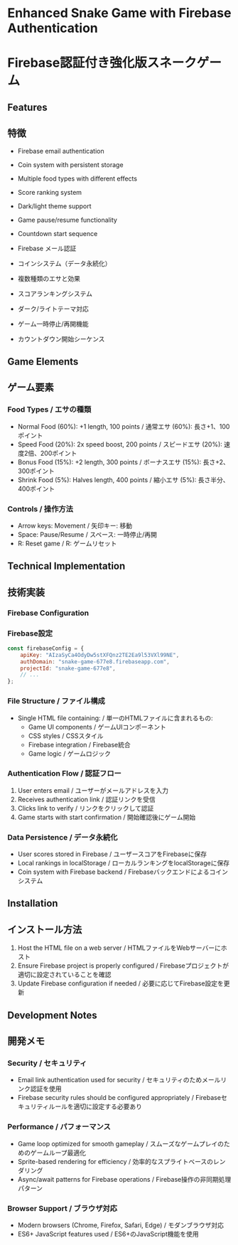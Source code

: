 # Enhanced Snake Game with Firebase Authentication
# Firebase認証付き強化版スネークゲーム

## Features
## 特徴

- Firebase email authentication
- Coin system with persistent storage
- Multiple food types with different effects
- Score ranking system
- Dark/light theme support
- Game pause/resume functionality
- Countdown start sequence

- Firebase メール認証
- コインシステム（データ永続化）
- 複数種類のエサと効果
- スコアランキングシステム
- ダーク/ライトテーマ対応
- ゲーム一時停止/再開機能
- カウントダウン開始シーケンス

## Game Elements
## ゲーム要素

### Food Types / エサの種類
- Normal Food (60%): +1 length, 100 points / 通常エサ (60%): 長さ+1、100ポイント
- Speed Food (20%): 2x speed boost, 200 points / スピードエサ (20%): 速度2倍、200ポイント
- Bonus Food (15%): +2 length, 300 points / ボーナスエサ (15%): 長さ+2、300ポイント
- Shrink Food (5%): Halves length, 400 points / 縮小エサ (5%): 長さ半分、400ポイント

### Controls / 操作方法
- Arrow keys: Movement / 矢印キー: 移動
- Space: Pause/Resume / スペース: 一時停止/再開
- R: Reset game / R: ゲームリセット

## Technical Implementation
## 技術実装

### Firebase Configuration
### Firebase設定
```javascript
const firebaseConfig = {
    apiKey: "AIzaSyCa4OdyDw5stXFQnz2TE2Ea9l53VXl99NE",
    authDomain: "snake-game-677e8.firebaseapp.com",
    projectId: "snake-game-677e8",
    // ...
};
```

### File Structure / ファイル構成
- Single HTML file containing: / 単一のHTMLファイルに含まれるもの:
  - Game UI components / ゲームUIコンポーネント
  - CSS styles / CSSスタイル
  - Firebase integration / Firebase統合
  - Game logic / ゲームロジック

### Authentication Flow / 認証フロー
1. User enters email / ユーザーがメールアドレスを入力
2. Receives authentication link / 認証リンクを受信
3. Clicks link to verify / リンクをクリックして認証
4. Game starts with start confirmation / 開始確認後にゲーム開始

### Data Persistence / データ永続化
- User scores stored in Firebase / ユーザースコアをFirebaseに保存
- Local rankings in localStorage / ローカルランキングをlocalStorageに保存
- Coin system with Firebase backend / Firebaseバックエンドによるコインシステム

## Installation
## インストール方法

1. Host the HTML file on a web server / HTMLファイルをWebサーバーにホスト
2. Ensure Firebase project is properly configured / Firebaseプロジェクトが適切に設定されていることを確認
3. Update Firebase configuration if needed / 必要に応じてFirebase設定を更新

## Development Notes
## 開発メモ

### Security / セキュリティ
- Email link authentication used for security / セキュリティのためメールリンク認証を使用
- Firebase security rules should be configured appropriately / Firebaseセキュリティルールを適切に設定する必要あり

### Performance / パフォーマンス
- Game loop optimized for smooth gameplay / スムーズなゲームプレイのためのゲームループ最適化
- Sprite-based rendering for efficiency / 効率的なスプライトベースのレンダリング
- Async/await patterns for Firebase operations / Firebase操作の非同期処理パターン

### Browser Support / ブラウザ対応
- Modern browsers (Chrome, Firefox, Safari, Edge) / モダンブラウザ対応
- ES6+ JavaScript features used / ES6+のJavaScript機能を使用